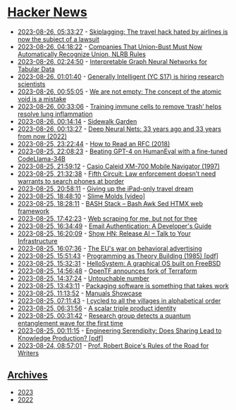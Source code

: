 # [Hacker News](https://kherrick.github.io/hacker-news/)

* [2023-08-26, 05:33:27](https://news.ycombinator.com/item?id=37270190) - [Skiplagging: The travel hack hated by airlines is now the subject of a lawsuit](https://www.abc.net.au/news/2023-08-26/skiplagging-is-the-travel-hack-that-airlines-hate/102742604)
* [2023-08-26, 04:18:22](https://news.ycombinator.com/item?id=37269909) - [Companies That Union-Bust Must Now Automatically Recognize Union, NLRB Rules](https://www.vice.com/en/article/dy3xej/companies-that-union-bust-must-now-automatically-recognize-union-nlrb-rules)
* [2023-08-26, 02:24:50](https://news.ycombinator.com/item?id=37269376) - [Interpretable Graph Neural Networks for Tabular Data](https://arxiv.org/abs/2308.08945)
* [2023-08-26, 01:01:40](https://news.ycombinator.com/item?id=37268923) - [Generally Intelligent (YC S17) is hiring research scientists](https://news.ycombinator.com/item?id=37268923)
* [2023-08-26, 00:55:05](https://news.ycombinator.com/item?id=37268886) - [We are not empty: The concept of the atomic void is a mistake](https://aeon.co/essays/why-the-empty-atom-picture-misunderstands-quantum-theory)
* [2023-08-26, 00:33:06](https://news.ycombinator.com/item?id=37268738) - [Training immune cells to remove ‘trash’ helps resolve lung inflammation](https://today.uic.edu/immune-cells-acute-lung-injury/)
* [2023-08-26, 00:14:14](https://news.ycombinator.com/item?id=37268616) - [Sidewalk Garden](https://zachklein.com/Sidewalk+Garden)
* [2023-08-26, 00:13:27](https://news.ycombinator.com/item?id=37268610) - [Deep Neural Nets: 33 years ago and 33 years from now (2022)](http://karpathy.github.io/2022/03/14/lecun1989/)
* [2023-08-25, 23:22:44](https://news.ycombinator.com/item?id=37268268) - [How to Read an RFC (2018)](https://www.ietf.org/blog/how-read-rfc/)
* [2023-08-25, 22:08:23](https://news.ycombinator.com/item?id=37267597) - [Beating GPT-4 on HumanEval with a fine-tuned CodeLlama-34B](https://www.phind.com/blog/code-llama-beats-gpt4)
* [2023-08-25, 21:59:12](https://news.ycombinator.com/item?id=37267523) - [Casio Caleid XM-700 Mobile Navigator (1997)](https://blog.gingerbeardman.com/2023/08/25/casio-caleid-xm700-mobile-navigator-hardware/)
* [2023-08-25, 21:32:38](https://news.ycombinator.com/item?id=37267299) - [Fifth Circuit: Law enforcement doesn’t need warrants to search phones at border](https://www.techdirt.com/2023/08/25/fifth-circuit-says-law-enforcement-doesnt-need-warrants-to-search-phones-at-the-border/)
* [2023-08-25, 20:58:11](https://news.ycombinator.com/item?id=37266957) - [Giving up the iPad-only travel dream](https://sixcolors.com/post/2023/08/why-i-gave-up-on-the-ipad-only-dream/)
* [2023-08-25, 18:48:10](https://news.ycombinator.com/item?id=37265664) - [Slime Molds [video]](https://www.youtube.com/watch?v=gpt9cJrEZ_Y)
* [2023-08-25, 18:28:11](https://news.ycombinator.com/item?id=37265392) - [BASH Stack – Bash Awk Sed HTMX web framework](https://bashsta.cc/)
* [2023-08-25, 17:42:23](https://news.ycombinator.com/item?id=37264676) - [Web scraping for me, but not for thee](https://blog.ericgoldman.org/archives/2023/08/web-scraping-for-me-but-not-for-thee-guest-blog-post.htm)
* [2023-08-25, 16:34:49](https://news.ycombinator.com/item?id=37263708) - [Email Authentication: A Developer's Guide](https://resend.com/blog/email-authentication-a-developers-guide)
* [2023-08-25, 16:20:09](https://news.ycombinator.com/item?id=37263473) - [Show HN: Release AI – Talk to Your Infrastructure](https://news.ycombinator.com/item?id=37263473)
* [2023-08-25, 16:07:36](https://news.ycombinator.com/item?id=37263322) - [The EU's war on behavioral advertising](https://thisisunpacked.substack.com/p/the-eu-war-on-behavioral-advertising)
* [2023-08-25, 15:51:43](https://news.ycombinator.com/item?id=37263121) - [Programming as Theory Building (1985) [pdf]](https://algoritmos-iii.github.io/assets/bibliografia/programming-as-theory-building.pdf)
* [2023-08-25, 15:32:31](https://news.ycombinator.com/item?id=37262857) - [HelloSystem: A graphical OS built on FreeBSD](https://hellosystem.github.io/docs/)
* [2023-08-25, 14:56:48](https://news.ycombinator.com/item?id=37262440) - [OpenTF announces fork of Terraform](https://opentf.org/announcement)
* [2023-08-25, 14:37:24](https://news.ycombinator.com/item?id=37262220) - [Untouchable number](https://en.wikipedia.org/wiki/Untouchable_number)
* [2023-08-25, 13:43:11](https://news.ycombinator.com/item?id=37261640) - [Packaging software is something that takes work](https://utcc.utoronto.ca/~cks/space/blog/linux/PackagingTakesWork)
* [2023-08-25, 11:13:52](https://news.ycombinator.com/item?id=37260374) - [Manuals Showcase](https://archive.org/details/manuals_showcase)
* [2023-08-25, 07:11:43](https://news.ycombinator.com/item?id=37258974) - [I cycled to all the villages in alphabetical order](https://diziet.dreamwidth.org/16260.html)
* [2023-08-25, 06:31:56](https://news.ycombinator.com/item?id=37258753) - [A scalar triple product identity](https://realtimecollisiondetection.net/blog/?p=69)
* [2023-08-25, 00:31:42](https://news.ycombinator.com/item?id=37256346) - [Research group detects a quantum entanglement wave for the first time](https://www.aalto.fi/en/news/research-group-detects-a-quantum-entanglement-wave-for-the-first-time-using-real-space-measurements)
* [2023-08-25, 00:11:15](https://news.ycombinator.com/item?id=37256195) - [Engineering Serendipity: Does Sharing Lead to Knowledge Production? [pdf]](https://www.hbs.edu/ris/Publication%20Files/20-058_39f454e9-bef0-4bed-bfa8-526e90601ade.pdf)
* [2023-08-24, 08:57:01](https://news.ycombinator.com/item?id=37246545) - [Prof. Robert Boice's Rules of the Road for Writers](https://home.uchicago.edu/~rfulton/Tips.htm)

## [Archives](archives/index.md)

* [2023](archives/2023/index.md)
* [2022](archives/2022/index.md)

